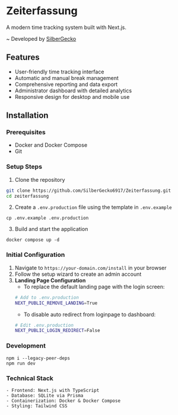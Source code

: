 # Zeiterfassung

A modern time tracking system built with Next.js.

~ Developed by [SilberGecko](https://github.com/silbergecko6917)

## Features

- User-friendly time tracking interface
- Automatic and manual break management
- Comprehensive reporting and data export
- Administrator dashboard with detailed analytics
- Responsive design for desktop and mobile use

## Installation

### Prerequisites

- Docker and Docker Compose
- Git

### Setup Steps

1. Clone the repository
```bash
git clone https://github.com/SilberGecko6917/Zeiterfassung.git
cd zeiterfassung
```
2. Create a `.env.production` file using the template in `.env.example`
```run
cp .env.example .env.production
```
3. Build and start the application
```run
docker compose up -d
```

### Initial Configuration
1. Navigate to `https://your-domain.com/install` in your browser
2. Follow the setup wizard to create an admin account
3. **Landing Page Configuration**
   - To replace the default landing page with the login screen:
   ```bash
   # Add to .env.production
   NEXT_PUBLIC_REMOVE_LANDING=True
   ```
   - To disable auto redirect from loginpage to dashboard:
   ```bash
   # Edit .env.production
   NEXT_PUBLIC_LOGIN_REDIRECT=False
   ```

### Development
```run
npm i --legacy-peer-deps
npm run dev
```

### Technical Stack
    - Frontend: Next.js with TypeScript
    - Database: SQLite via Prisma
    - Containerization: Docker & Docker Compose
    - Styling: Tailwind CSS